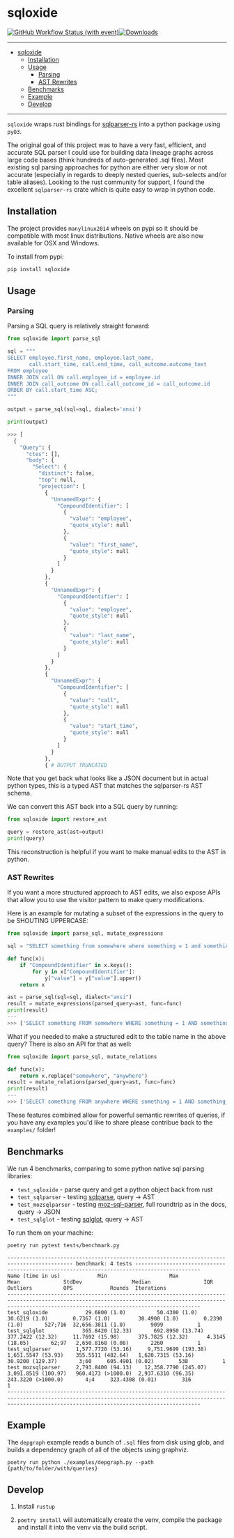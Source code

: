 # sqloxide

[![GitHub Workflow Status (with event)](https://img.shields.io/github/actions/workflow/status/wseaton/sqloxide/ci.yml)](https://github.com/wseaton/sqloxide/actions/workflows/ci.yml)[![Downloads](https://static.pepy.tech/badge/sqloxide)](https://pepy.tech/project/sqloxide)

---

- [sqloxide](#sqloxide)
  - [Installation](#installation)
  - [Usage](#usage)
    - [Parsing](#parsing)
    - [AST Rewrites](#ast-rewrites)
  - [Benchmarks](#benchmarks)
  - [Example](#example)
  - [Develop](#develop)

---

`sqloxide` wraps rust bindings for [sqlparser-rs](https://github.com/ballista-compute/sqlparser-rs) into a python package using `pyO3`.

The original goal of this project was to have a very fast, efficient, and accurate SQL parser I could use for building data lineage graphs across large code bases (think hundreds of auto-generated .sql files). Most existing sql parsing approaches for python are either very slow or not accurate (especially in regards to deeply nested queries, sub-selects and/or table aliases). Looking to the rust community for support, I found the excellent `sqlparser-rs` crate which is quite easy to wrap in python code.

## Installation

The project provides `manylinux2014` wheels on pypi so it should be compatible with most linux distributions. Native wheels are also now available for OSX and Windows.

To install from pypi:

```sh
pip install sqloxide
```

## Usage

### Parsing

Parsing a SQL query is relatively straight forward:

```python
from sqloxide import parse_sql

sql = """
SELECT employee.first_name, employee.last_name,
       call.start_time, call.end_time, call_outcome.outcome_text
FROM employee
INNER JOIN call ON call.employee_id = employee.id
INNER JOIN call_outcome ON call.call_outcome_id = call_outcome.id
ORDER BY call.start_time ASC;
"""

output = parse_sql(sql=sql, dialect='ansi')

print(output)

>>> [
  {
    "Query": {
      "ctes": [],
      "body": {
        "Select": {
          "distinct": false,
          "top": null,
          "projection": [
            {
              "UnnamedExpr": {
                "CompoundIdentifier": [
                  {
                    "value": "employee",
                    "quote_style": null
                  },
                  {
                    "value": "first_name",
                    "quote_style": null
                  }
                ]
              }
            },
            {
              "UnnamedExpr": {
                "CompoundIdentifier": [
                  {
                    "value": "employee",
                    "quote_style": null
                  },
                  {
                    "value": "last_name",
                    "quote_style": null
                  }
                ]
              }
            },
            {
              "UnnamedExpr": {
                "CompoundIdentifier": [
                  {
                    "value": "call",
                    "quote_style": null
                  },
                  {
                    "value": "start_time",
                    "quote_style": null
                  }
                ]
              }
            },
            { # OUTPUT TRUNCATED
```

Note that you get back what looks like a JSON document but in actual python types, this is a typed AST that matches the sqlparser-rs AST schema.

We can convert this AST back into a SQL query by running:

```python
from sqloxide import restore_ast

query = restore_ast(ast=output)
print(query)
```

This reconstruction is helpful if you want to make manual edits to the AST in python.

### AST Rewrites

If you want a more structured approach to AST edits, we also expose APIs that allow you to use the visitor pattern to make query modifications.

Here is an example for mutating a subset of the expressions in the query to be SHOUTING UPPERCASE:

```python
from sqloxide import parse_sql, mutate_expressions

sql = "SELECT something from somewhere where something = 1 and something_else = 2"

def func(x):
    if "CompoundIdentifier" in x.keys():
        for y in x["CompoundIdentifier"]:
            y["value"] = y["value"].upper()
    return x

ast = parse_sql(sql=sql, dialect="ansi")
result = mutate_expressions(parsed_query=ast, func=func)
print(result)
---
>>> ['SELECT something FROM somewhere WHERE something = 1 AND something_else = 2']
```

What if you needed to make a structured edit to the table name in the above query? There is also an API for that as well:

```python
from sqloxide import parse_sql, mutate_relations

def func(x):
    return x.replace("somewhere", "anywhere")
result = mutate_relations(parsed_query=ast, func=func)
print(result)
---
>>> ['SELECT something FROM anywhere WHERE something = 1 AND something_else = 2']

```

These features combined allow for powerful semantic rewrites of queries, if you have any examples you'd like to share please contribue back to the `examples/` folder!

## Benchmarks

We run 4 benchmarks, comparing to some python native sql parsing libraries:

- `test_sqloxide` - parse query and get a python object back from rust
- `test_sqlparser` - testing [sqlparse](https://pypi.org/project/sqlparse/), query -> AST
- `test_mozsqlparser` - testing [moz-sql-parser](https://pypi.org/project/moz-sql-parser/), full roundtrip as in the docs, query -> JSON
- `test_sqlglot` - testing [sqlglot](https://github.com/tobymao/sqlglot/), query -> AST

To run them on your machine:

```
poetry run pytest tests/benchmark.py
```

```
------------------------------------------------------------------------------------------- benchmark: 4 tests -------------------------------------------------------------------------------------------
Name (time in us)            Min                    Max                  Mean              StdDev                Median                 IQR            Outliers          OPS            Rounds  Iterations
----------------------------------------------------------------------------------------------------------------------------------------------------------------------------------------------------------
test_sqloxide            29.6800 (1.0)          50.4300 (1.0)         30.6219 (1.0)        0.7367 (1.0)         30.4900 (1.0)        0.2390 (1.0)       527;716  32,656.3811 (1.0)        9099           1
test_sqlglot            365.8420 (12.33)       692.8950 (13.74)      377.2422 (12.32)     11.7692 (15.98)      375.7825 (12.32)      4.3145 (18.05)       62;97   2,650.8168 (0.08)       2260           1
test_sqlparser        1,577.7720 (53.16)     9,751.9699 (193.38)   1,651.5547 (53.93)    355.5511 (482.64)   1,620.7315 (53.16)     30.9200 (129.37)       3;60     605.4901 (0.02)        538           1
test_mozsqlparser     2,793.8400 (94.13)    12,358.7790 (245.07)   3,091.8519 (100.97)   960.4173 (>1000.0)  2,937.6310 (96.35)    243.3220 (>1000.0)       4;4     323.4308 (0.01)        316           1
----------------------------------------------------------------------------------------------------------------------------------------------------------------------------------------------------------
```

## Example

The `depgraph` example reads a bunch of `.sql` files from disk using glob, and builds a dependency graph of all of the objects using graphviz.

```
poetry run python ./examples/depgraph.py --path {path/to/folder/with/queries}
```

## Develop

1) Install `rustup`

2) `poetry install` will automatically create the venv, compile the package and install it into the venv via the build script.
